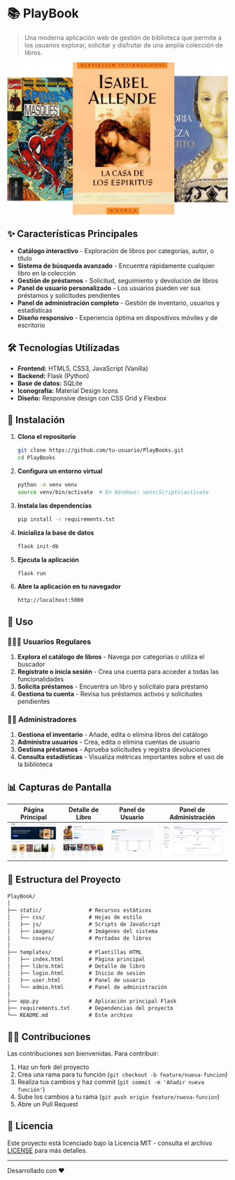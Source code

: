 # 📚 PlayBook

> Una moderna aplicación web de gestión de biblioteca que permite a los usuarios explorar, solicitar y disfrutar de una amplia colección de libros.

![PlayBooks Banner](static/images/hero_books.png)

## ✨ Características Principales

- **Catálogo interactivo** - Exploración de libros por categorías, autor, o título
- **Sistema de búsqueda avanzado** - Encuentra rápidamente cualquier libro en la colección
- **Gestión de préstamos** - Solicitud, seguimiento y devolución de libros
- **Panel de usuario personalizado** - Los usuarios pueden ver sus préstamos y solicitudes pendientes
- **Panel de administración completo** - Gestión de inventario, usuarios y estadísticas
- **Diseño responsivo** - Experiencia óptima en dispositivos móviles y de escritorio

## 🛠️ Tecnologías Utilizadas

- **Frontend:** HTML5, CSS3, JavaScript (Vanilla)
- **Backend:** Flask (Python)
- **Base de datos:** SQLite
- **Iconografía:** Material Design Icons
- **Diseño:** Responsive design con CSS Grid y Flexbox

## 🚀 Instalación

1. **Clona el repositorio**
   ```bash
   git clone https://github.com/tu-usuario/PlayBooks.git
   cd PlayBooks
   ```

2. **Configura un entorno virtual**
   ```bash
   python -m venv venv
   source venv/bin/activate  # En Windows: venv\Scripts\activate
   ```

3. **Instala las dependencias**
   ```bash
   pip install -r requirements.txt
   ```

4. **Inicializa la base de datos**
   ```bash
   flask init-db
   ```

5. **Ejecuta la aplicación**
   ```bash
   flask run
   ```

6. **Abre la aplicación en tu navegador**
   ```
   http://localhost:5000
   ```

## 📖 Uso

### 🧑‍🤝‍🧑 Usuarios Regulares

1. **Explora el catálogo de libros** - Navega por categorías o utiliza el buscador
2. **Regístrate o inicia sesión** - Crea una cuenta para acceder a todas las funcionalidades
3. **Solicita préstamos** - Encuentra un libro y solicítalo para préstamo
4. **Gestiona tu cuenta** - Revisa tus préstamos activos y solicitudes pendientes

### 👨‍💼 Administradores

1. **Gestiona el inventario** - Añade, edita o elimina libros del catálogo
2. **Administra usuarios** - Crea, edita o elimina cuentas de usuario
3. **Gestiona préstamos** - Aprueba solicitudes y registra devoluciones
4. **Consulta estadísticas** - Visualiza métricas importantes sobre el uso de la biblioteca

## 📊 Capturas de Pantalla

| Página Principal | Detalle de Libro | Panel de Usuario | Panel de Administración |
|:---:|:---:|:---:|:---:|
| ![Inicio](static/screenshots/home.png) | ![Detalle](static/screenshots/book.png) | ![Usuario](static/screenshots/user.png) | ![Admin](static/screenshots/admin.png) |

## 📁 Estructura del Proyecto

```
PlayBook/
│
├── static/               # Recursos estáticos
│   ├── css/              # Hojas de estilo
│   ├── js/               # Scripts de JavaScript
│   ├── images/           # Imágenes del sistema
│   └── covers/           # Portadas de libros
│
├── templates/            # Plantillas HTML
│   ├── index.html        # Página principal
│   ├── libro.html        # Detalle de libro
│   ├── login.html        # Inicio de sesión
│   ├── user.html         # Panel de usuario
│   └── admin.html        # Panel de administración
│
├── app.py                # Aplicación principal Flask
├── requirements.txt      # Dependencias del proyecto
└── README.md             # Este archivo
```

## 👨‍💻 Contribuciones

Las contribuciones son bienvenidas. Para contribuir:

1. Haz un fork del proyecto
2. Crea una rama para tu función (`git checkout -b feature/nueva-funcion`)
3. Realiza tus cambios y haz commit (`git commit -m 'Añadir nueva función'`)
4. Sube los cambios a tu rama (`git push origin feature/nueva-funcion`)
5. Abre un Pull Request

## 📝 Licencia

Este proyecto está licenciado bajo la Licencia MIT - consulta el archivo [LICENSE](LICENSE) para más detalles.

---

Desarrollado con ❤️ 
